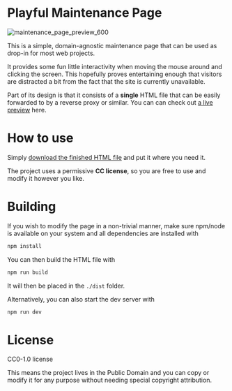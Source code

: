 # Playful Maintenance Page

![maintenance_page_preview_600](https://github.com/user-attachments/assets/51e7c993-4dc6-4996-8198-1af1f144270b)

This is a simple, domain-agnostic maintenance page that can be used as drop-in for most web projects.

It provides some fun little interactivity when moving the mouse around and clicking the screen. This hopefully proves entertaining enough that visitors are distracted a bit from the fact that the site is currently unavailable.

Part of its design is that it consists of a **single** HTML file that can be easily forwarded to by a reverse proxy or similar. You can can check out [a live preview](https://mtobisch.github.io/playful-maintenance-page/dist) here.

# How to use

Simply [download the finished HTML file](https://github.com/MTobisch/playful-maintenance-page/blob/main/dist/index.html) and put it where you need it.

The project uses a permissive **CC license**, so you are free to use and modify it however you like.

# Building

If you wish to modify the page in a non-trivial manner, make sure npm/node is available on your system and all dependencies are installed with

```sh
npm install
```

You can then build the HTML file with

```sh
npm run build
```

It will then be placed in the `./dist` folder.

Alternatively, you can also start the dev server with

```sh
npm run dev
```

# License

CC0-1.0 license

This means the project lives in the Public Domain and you can copy or modify it for any purpose without needing special copyright attribution.
